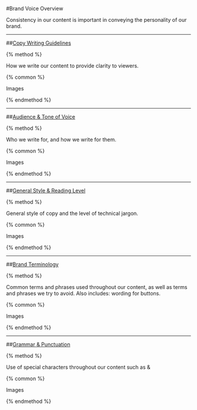 #Brand Voice Overview

Consistency in our content is important in conveying the personality of our brand.

-----

##[Copy Writing Guidelines](/brand-voice/copy-writing-guidelines.md)

{% method %}

How we write our content to provide clarity to viewers.

{% common %}

Images

{% endmethod %}

-----

##[Audience &amp; Tone of Voice](/brand-voice/audience-and-tone-of-voice.md)

{% method %}

Who we write for, and how we write for them.

{% common %}

Images

{% endmethod %}

-----

##[General Style &amp; Reading Level](/brand-voice/general-style-and-reading-level.md)

{% method %}

General style of copy and the level of technical jargon.

{% common %}

Images

{% endmethod %}

-----

##[Brand Terminology](/brand-voice/brand-terminology.md)

{% method %}

Common terms and phrases used throughout our content, as well as terms and phrases we try to avoid. Also includes: wording for buttons.

{% common %}

Images

{% endmethod %}

-----

##[Grammar &amp; Punctuation](/brand-voice/grammar-and-punctuation.md)

{% method %}

Use of special characters throughout our content such as &

{% common %}

Images

{% endmethod %}